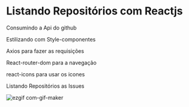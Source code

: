  # Listando Repositórios com Reactjs

Consumindo a Api do github

Estilizando com Style-componentes

Axios para fazer as requisições

React-router-dom para a navegação

react-icons para usar os icones

Listando Repositórios as Issues

![ezgif com-gif-maker](https://user-images.githubusercontent.com/12057248/66528129-320a9a00-ead5-11e9-99ab-c1fb727a2186.gif)

